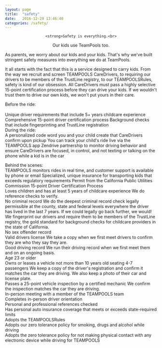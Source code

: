 ```yaml
---
layout: page
title:  "safety"
date:   2016-12-29 13:46:40
categories: /safety/
---
```

<div align="center">

	<strong>Safety is everything.<br>
Our kids use TeamPools too.</strong><br>
</div>

<div>
As parents, we worry about our kids and your kids. That's why we've built stringent safety measures into everything we do at TeamPools. <br>

It all starts with the fact that this is a service designed to carry kids. From the way we recruit and screen TEAMPOOLS CareDrivers, to requiring our drivers to be members of the TrustLine registry, to our TEAMPOOLSRules, safety is kind of our obsession. All CareDrivers must pass a highly selective 15-point certification process before they can drive your kids. If we wouldn't trust them to drive our own kids, we won't put yours in their care. 
<br>


Before the ride: <br>
<br>
Unique driver requirements that include 5+ years childcare experience
Comprehensive 15-point driver certification process
Background checks that include fingerprinting and TrustLine registration
<br>
During the ride:
<br>
A personalized code word you and your child create that CareDrivers confirm upon pickup 
You can track your child's ride live via the TEAMPOOLS app
Zendrive partnership to monitor driving behavior and ensure CareDrivers are focused, in control, and not texting or talking on the phone while a kid is in the car

Behind the scenes:
<br>
TEAMPOOLS monitors rides in real time, and customer support is available by phone or email
Specialized, unique insurance for transporting kids that exceeds regulatory requirements
Permit from the California Public Utilities Commission
15-point Driver Certification Process
<br>
Loves children and has at least 5 years of childcare experience
We do reference checks to verify.
 <br>
No criminal record
We do the deepest criminal record check legally permissible at the county, state and federal levels everywhere the driver has lived in the last 7 years. If we could legally go back further, we would!
<br>
We fingerprint our drivers and require them to be members of the TrustLine registry, the gold standard for background checks for childcare providers in the state of California.
<br>
No sex offender record
<br>
Valid drivers license
We take a copy when we first meet drivers to confirm they are who they say they are. 
<br>
Good driving record
We run their driving record when we first meet them and on an ongoing basis.
<br>
Age 23 or older
<br>
Owns or leases a vehicle not more than 10 years old seating 4-7 passengers
We keep a copy of the driver's registration and confirm it matches the car they are driving. We also keep a photo of their car and license plate.
<br>
Passes a 25-point vehicle inspection by a certified mechanic
We confirm the inspection matches the car they are driving. 
 <br>
In-person meeting with a member of the TEAMPOOLS team 
 <br>
Completes in-person driver orientation
 <br>
Personal and professional references checked 
 <br>
Has personal auto insurance coverage that meets or exceeds state-required limits
 <br>
Adopts the TEAMPOOLSRules
 <br>
Adopts our zero tolerance policy for smoking, drugs and alcohol while driving 
 <br>
Adopts the zero tolerance policy for not making physical contact with any electronic device while driving for TEAMPOOLS
<br>

